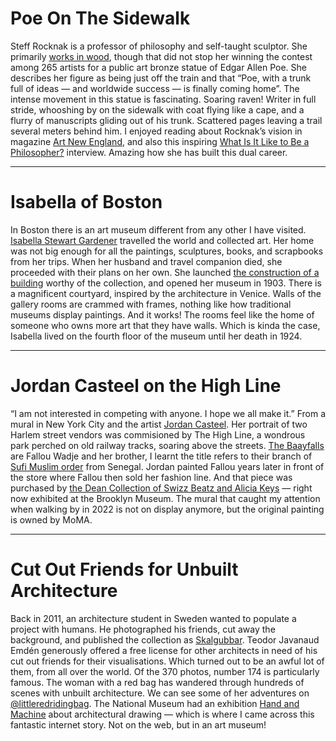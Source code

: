 # Poe On The Sidewalk

Steff Rocknak is a professor of philosophy and self-taught sculptor. She primarily [works in wood](https://www.steffrocknak.net/otherwork), though that did not stop her winning the contest among 265 artists for a public art bronze statue of Edgar Allen Poe. She describes her figure as being just off the train and that “Poe, with a trunk full of ideas — and worldwide success — is finally coming home”. The intense movement in this statue is fascinating. Soaring raven! Writer in full stride, whooshing by on the sidewalk with coat flying like a cape, and a flurry of manuscripts gliding out of his trunk. Scattered pages leaving a trail several meters behind him. I enjoyed reading about Rocknak’s vision in magazine [Art New England](https://artnewengland.com/blogs/bringing-a-legend-to-life-sculptor-stefanie-rocknak-returns-poe-to-boston/), and also this inspiring [What Is It Like to Be a Philosopher?](https://www.whatisitliketobeaphilosopher.com/#/steff-rocknak/) interview. Amazing how she has built this dual career.

---

# Isabella of Boston

In Boston there is an art museum different from any other I have visited. [Isabella Stewart Gardener](https://en.wikipedia.org/wiki/Isabella_Stewart_Gardner) travelled the world and collected art. Her home was not big enough for all the paintings, sculptures, books, and scrapbooks from her trips. When her husband and travel companion died, she proceeded with their plans on her own. She launched [the construction of a building](https://www.gardnermuseum.org/about/building-isabellas-museum) worthy of the collection, and opened her museum in 1903. There is a magnificent courtyard, inspired by the architecture in Venice. Walls of the gallery rooms are crammed with frames, nothing like how traditional museums display paintings. And it works! The rooms feel like the home of someone who owns more art that they have walls. Which is kinda the case, Isabella lived on the fourth floor of the museum until her death in 1924.

---

# Jordan Casteel on the High Line

“I am not interested in competing with anyone. I hope we all make it.” From a mural in New York City and the artist [Jordan Casteel](https://www.jordancasteel.com/about). Her portrait of two Harlem street vendors was commisioned by The High Line, a wondrous park perched on old railway tracks, soaring above the streets. [The Baayfalls](https://www.thehighline.org/art/projects/jordan-casteel/) are Fallou Wadje and her brother, I learnt the title refers to their branch of [Sufi Muslim order](https://en.wikipedia.org/wiki/Mouride#Baye_Fall) from Senegal. Jordan painted Fallou years later in front of the store where Fallou then sold her fashion line. And that piece was purchased by [the Dean Collection of Swizz Beatz and Alicia Keys](https://www.jordancasteel.com/exhibitions/giantsbkmuseum) — right now exhibited at the Brooklyn Museum. The mural that caught my attention when walking by in 2022 is not on display anymore, but the original painting is owned by MoMA.

---

# Cut Out Friends for Unbuilt Architecture

Back in 2011, an architecture student in Sweden wanted to populate a project with humans. He photographed his friends, cut away the background, and published the collection as
[Skalgubbar](https://skalgubbar.se/). Teodor Javanaud Emdén generously offered a free license for other architects in need of his cut out friends for their visualisations. Which turned out to be an awful lot of them, from all over the world. Of the 370 photos, number 174 is particularly famous. The woman with a red bag has wandered through hundreds of scenes with unbuilt architecture. We can see some of her adventures on [@littleredridingbag](https://www.instagram.com/littleredridingbag/). The National Museum had an exhibition [Hand and Machine](https://www.nasjonalmuseet.no/en/exhibitions-and-events/national-museum/exhibitions/2023/hand-and-machine--architectural-drawings/) about architectural drawing — which is where I came across this fantastic internet story. Not on the web, but in an art museum!
